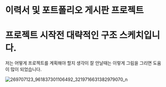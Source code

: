 # 이력서 및 포트폴리오 게시판 프로젝트

# 프로젝트 시작전 대략적인 구조 스케치입니다. 
저는 어떻게 프로젝트를 계획해야 할지 생각이 잘 안날때는 이렇게 그림을 그리면 도움이 많이 되었습니다. 

![269707123_961837301106492_3219716631382979070_n](https://user-images.githubusercontent.com/87956011/148166631-c2522014-c1ff-452c-abec-8b820d64f32d.jpg)
